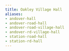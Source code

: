 ```yaml
---
title: Oakley Village Hall
aliases:
- andover-hall
- andover-road-hall
- andover-road-village-hall
- andover-rd-village-hall
- station-road-hall
- station-rd-hall
---
```

